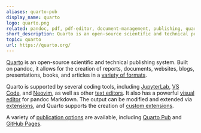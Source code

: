 ```yaml
---
aliases: quarto-pub
display_name: quarto
logo: quarto.png
related: pandoc, pdf, pdf-editor, document-management, publishing, quarto-extension, quarto-template, markdown, rmarkdown
short_description: Quarto is an open-source scientific and technical publishing system built on Pandoc.
topic: quarto
url: https://quarto.org/
---
```


[Quarto](https://quarto.org/) is an open-source scientific and technical publishing system. Built on pandoc, it allows for the creation of reports, documents, websites, blogs, presentations, books, and articles in a [variety of formats](https://quarto.org/docs/output-formats/all-formats.html). 

Quarto is supported by several coding tools, including [JupyterLab](https://quarto.org/docs/tools/jupyter-lab.html), [VS Code](https://quarto.org/docs/tools/vscode.html), and [Neovim](https://quarto.org/docs/tools/neovim.html), as well as other [text editors](https://quarto.org/docs/tools/text-editors.html). It also has a powerful [visual editor](https://quarto.org/docs/visual-editor/) for pandoc Markdown. The output can be modified and extended via [extensions](https://quarto.org/docs/extensions/), and Quarto supports the creation of [custom extensions](https://quarto.org/docs/extensions/creating.html).

A variety of [publication options](https://quarto.org/docs/publishing/) are available, including [Quarto Pub](https://quarto.org/docs/publishing/quarto-pub.html) and [GitHub Pages](https://quarto.org/docs/publishing/github-pages.html).
